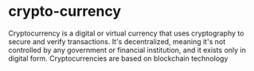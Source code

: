 # crypto-currency
Cryptocurrency is a digital or virtual currency that uses cryptography to secure and verify transactions. It's decentralized, meaning it's not controlled by any government or financial institution, and it exists only in digital form. Cryptocurrencies are based on blockchain technology
